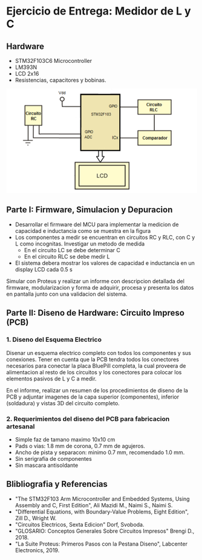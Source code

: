 # Ejercicio de Entrega: Medidor de L y C

## Hardware

- STM32F103C6 Microcontroller
- LM393N
- LCD 2x16
- Resistencias, capacitores y bobinas.

![picture 1](images/d0ed19d1db9a25e089cb112fb4b94e8c0b94b7319ae4296a3ad26d3bff68deef.png)  

## Parte I: Firmware, Simulacion y Depuracion

- Desarrollar el firmware del MCU para implementar la medicion de capacidad e inductancia como se muestra en la figura
- Los componentes a medir se encuentran en circuitos RC y RLC, con C y L como incognitas. Investigar un metodo de medida
  - En el circuito LC se debe determinar C
  - En el circuito RLC se debe medir L
- El sistema debera mostrar los valores de capacidad e inductancia en un display LCD cada 0.5 s

Simular con Proteus y realizar un informe con descripcion detallada del firmware, modularizacion y forma de adquirir, procesa y presenta los datos en pantalla junto con una validacion del sistema.

## Parte II: Diseno de Hardware: Circuito Impreso (PCB)

### 1. Diseno del Esquema Electrico

Disenar un esquema electrico completo con todos los componentes y sus conexiones. Tener en cuenta que la PCB tendra todos los conectores necesarios para conectar la placa BluePill completa, la cual proveera de alimentacion al resto de los circuitos y los conectores para colocar los elementos pasivos de L y C a medir.

En el informe, realizar un resumen de los procedimientos de diseno de la PCB y adjuntar imagenes de la capa superior (componentes), inferior (soldadura) y vistas 3D del circuito completo.

### 2. Requerimientos del diseno del PCB para fabricacion artesanal

- Simple faz de tamano maximo 10x10 cm
- Pads o vias: 1.8 mm de corona, 0.7 mm de agujeros.
- Ancho de pista y separacon: minimo 0.7 mm, recomendado 1.0 mm.
- Sin serigrafia de componentes
- Sin mascara antisoldante

## Blibliografia y Referencias

- "The STM32F103 Arm Microcontroller and Embedded Systems, Using Assembly and C, First Edition", Ali Mazidi M., Naimi S., Naimi S.
- "Differential Equations, with Boundary-Value Problems, Eight Edition", Zill D., Wright W.
- "Circuitos Electricos, Sexta Edicion" Dorf, Svoboda.
- "GLOSARIO: Conceptos Generales Sobre Circuitos Impresos" Brengi D., 2018.
- "La Suite Proteus: Primeros Pasos con la Pestana Diseno", Labcenter Electronics, 2019.
